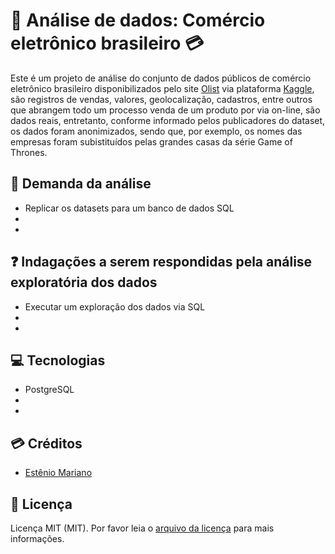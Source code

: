 # 🔎 Análise de dados: Comércio eletrônico brasileiro 💳

Este é um projeto de análise do conjunto de dados públicos de comércio eletrônico brasileiro disponibilizados pelo site [Olist](https://olist.com/pt-br/) via plataforma [Kaggle](https://www.kaggle.com/datasets/olistbr/brazilian-ecommerce), são registros de vendas, valores, geolocalização, cadastros, entre outros que abrangem todo um processo venda de um produto por via on-line, são dados reais, entretanto, conforme informado pelos publicadores do dataset, os dados foram anonimizados, sendo que, por exemplo, os nomes das empresas foram subistituídos pelas grandes casas da série Game of Thrones.

## 📃 Demanda da análise

- Replicar os datasets para um banco de dados SQL
- 
- 

## ❓ Indagações a serem respondidas pela análise exploratória dos dados

- Executar um exploração dos dados via SQL
- 
- 

## 💻 Tecnologias

- PostgreSQL
- 
- 
      
## 💳 Créditos

- [Estênio Mariano](https://github.com/emso-exe)

## 🔖 Licença

Licença MIT (MIT). Por favor leia o [arquivo da licença](LICENSE.md) para mais informações.